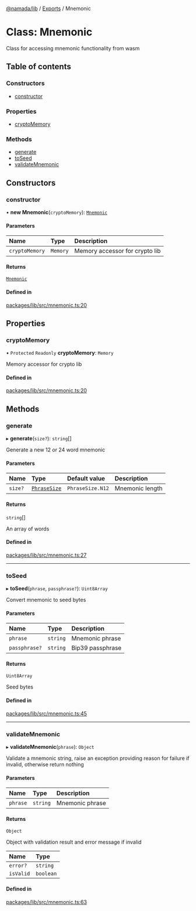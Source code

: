 [@namada/lib](../README.md) / [Exports](../modules.md) / Mnemonic

# Class: Mnemonic

Class for accessing mnemonic functionality from wasm

## Table of contents

### Constructors

- [constructor](Mnemonic.md#constructor)

### Properties

- [cryptoMemory](Mnemonic.md#cryptomemory)

### Methods

- [generate](Mnemonic.md#generate)
- [toSeed](Mnemonic.md#toseed)
- [validateMnemonic](Mnemonic.md#validatemnemonic)

## Constructors

### constructor

• **new Mnemonic**(`cryptoMemory`): [`Mnemonic`](Mnemonic.md)

#### Parameters

| Name | Type | Description |
| :------ | :------ | :------ |
| `cryptoMemory` | `Memory` | Memory accessor for crypto lib |

#### Returns

[`Mnemonic`](Mnemonic.md)

#### Defined in

[packages/lib/src/mnemonic.ts:20](https://github.com/namada-net/namada-sdkjs/blob/7e52eab0832738d3afb073b6a802625bea75ee25/packages/lib/src/mnemonic.ts#L20)

## Properties

### cryptoMemory

• `Protected` `Readonly` **cryptoMemory**: `Memory`

Memory accessor for crypto lib

#### Defined in

[packages/lib/src/mnemonic.ts:20](https://github.com/namada-net/namada-sdkjs/blob/7e52eab0832738d3afb073b6a802625bea75ee25/packages/lib/src/mnemonic.ts#L20)

## Methods

### generate

▸ **generate**(`size?`): `string`[]

Generate a new 12 or 24 word mnemonic

#### Parameters

| Name | Type | Default value | Description |
| :------ | :------ | :------ | :------ |
| `size?` | [`PhraseSize`](../enums/PhraseSize.md) | `PhraseSize.N12` | Mnemonic length |

#### Returns

`string`[]

An array of words

#### Defined in

[packages/lib/src/mnemonic.ts:27](https://github.com/namada-net/namada-sdkjs/blob/7e52eab0832738d3afb073b6a802625bea75ee25/packages/lib/src/mnemonic.ts#L27)

___

### toSeed

▸ **toSeed**(`phrase`, `passphrase?`): `Uint8Array`

Convert mnemonic to seed bytes

#### Parameters

| Name | Type | Description |
| :------ | :------ | :------ |
| `phrase` | `string` | Mnemonic phrase |
| `passphrase?` | `string` | Bip39 passphrase |

#### Returns

`Uint8Array`

Seed bytes

#### Defined in

[packages/lib/src/mnemonic.ts:45](https://github.com/namada-net/namada-sdkjs/blob/7e52eab0832738d3afb073b6a802625bea75ee25/packages/lib/src/mnemonic.ts#L45)

___

### validateMnemonic

▸ **validateMnemonic**(`phrase`): `Object`

Validate a mnemonic string, raise an exception providing reason
for failure if invalid, otherwise return nothing

#### Parameters

| Name | Type | Description |
| :------ | :------ | :------ |
| `phrase` | `string` | Mnemonic phrase |

#### Returns

`Object`

Object with validation result and error message if invalid

| Name | Type |
| :------ | :------ |
| `error?` | `string` |
| `isValid` | `boolean` |

#### Defined in

[packages/lib/src/mnemonic.ts:63](https://github.com/namada-net/namada-sdkjs/blob/7e52eab0832738d3afb073b6a802625bea75ee25/packages/lib/src/mnemonic.ts#L63)
